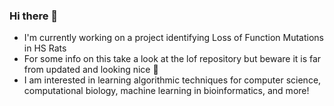 ### Hi there 👋

<!--
**sm52/sm52** is a ✨ _special_ ✨ repository because its `README.md` (this file) appears on your GitHub profile.

Here are some ideas to get you started:

- 🔭 I’m currently working on ...
- 🌱 I’m currently learning ...
- 👯 I’m looking to collaborate on ...
- 🤔 I’m looking for help with ...
- 💬 Ask me about ...
- 📫 How to reach me: ...
- 😄 Pronouns: ...
- ⚡ Fun fact: ...
-->

- I'm currently working on a project identifying Loss of Function Mutations in HS Rats
- For some info on this take a look at the lof repository but beware it is far from updated and looking nice 😬 
- I am interested in learning algorithmic techniques for computer science, computational biology, machine learning in bioinformatics, and more!
